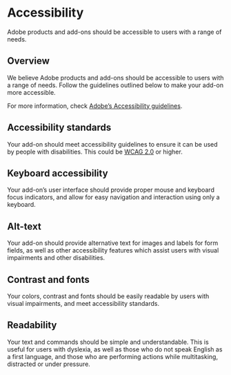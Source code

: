# Accessibility
Adobe products and add-ons should be accessible to users with a range of needs.

## Overview
We believe Adobe products and add-ons should be accessible to users with a range of needs. Follow the guidelines outlined below to make your add-on more accessible.

<InlineAlert slots="text" variant="success"/>

For more information, check [Adobe’s Accessibility guidelines](https://www.adobe.com/accessibility.html).


## Accessibility standards

Your add-on should meet accessibility guidelines to ensure it can be used by people with disabilities. This could be [WCAG 2.0](https://www.w3.org/TR/WCAG20/) or higher.

## Keyboard accessibility

Your add-on’s user interface should provide proper mouse and keyboard focus indicators, and allow for easy navigation and interaction using only a keyboard.

## Alt-text

Your add-on should provide alternative text for images and labels for form fields, as well as other accessibility features which assist users with visual impairments and other disabilities.

## Contrast and fonts

Your colors, contrast and fonts should be easily readable by users with visual impairments, and meet accessibility standards.

## Readability

Your text and commands should be simple and understandable. This is useful for users with dyslexia, as well as those who do not speak English as a first language, and those who are performing actions while multitasking, distracted or under pressure.
